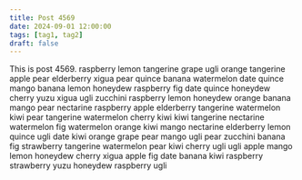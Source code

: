 ```yaml
---
title: Post 4569
date: 2024-09-01 12:00:00
tags: [tag1, tag2]
draft: false
---
```

This is post 4569.
raspberry
lemon
tangerine
grape
ugli
orange
tangerine
apple
pear
elderberry
xigua
pear
quince
banana
watermelon
date
quince
mango
banana
lemon
honeydew
raspberry
fig
date
quince
honeydew
cherry
yuzu
xigua
ugli
zucchini
raspberry
lemon
honeydew
orange
banana
mango
pear
nectarine
raspberry
apple
elderberry
tangerine
watermelon
kiwi
pear
tangerine
watermelon
cherry
kiwi
kiwi
tangerine
nectarine
watermelon
fig
watermelon
orange
kiwi
mango
nectarine
elderberry
lemon
quince
ugli
date
kiwi
orange
grape
pear
mango
ugli
pear
zucchini
banana
fig
strawberry
tangerine
watermelon
pear
kiwi
cherry
ugli
ugli
apple
mango
lemon
honeydew
cherry
xigua
apple
fig
date
banana
kiwi
raspberry
strawberry
yuzu
honeydew
raspberry
ugli
